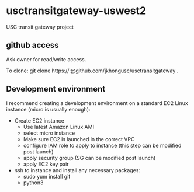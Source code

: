 # usctransitgateway-uswest2
USC transit gateway project


## github access
Ask owner for read/write access.  

To clone:
git clone https://<github user>:<github token>@github.com/jkhongusc/usctransitgateway .


## Development environment
I recommend creating a development environment on a standard EC2 Linux instance (micro is usually enough):
- Create EC2 instance 
  - Use latest Amazon Linux AMI
  - select micro instance
  - Make sure EC2 is launched in the correct VPC
  - configure IAM role to apply to instance (this step can be modified post launch)
  - apply security group (SG can be modified post launch)
  - apply EC2 key pair
- ssh to instance and install any necessary packages:
  - sudo yum install git
  - python3
